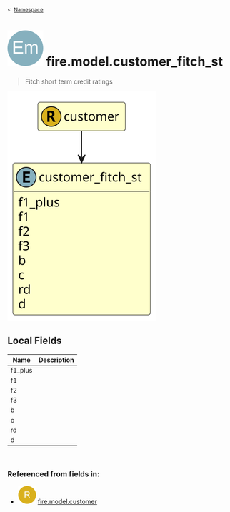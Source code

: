 <sub>&lt;&nbsp; [Namespace](index.md)</sub>
# <img src='images/enumType-lg.svg'/> fire.model.customer_fitch_st
>  
>Fitch short term credit ratings
> 
<img src='images/fire.model.customer_fitch_st.svg'/>


## Local Fields


| Name        | Description |
| ----------- | ----------- |
| f1_plus |   |
| f1 |   |
| f2 |   |
| f3 |   |
| b |   |
| c |   |
| rd |   |
| d |   |

<br/>

### Referenced from fields in:
- <img src='images/recordType.svg'/> [fire.model.customer](UDT-fire.model.customer.md)
